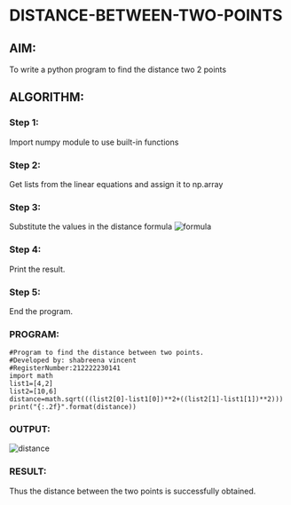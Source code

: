 # DISTANCE-BETWEEN-TWO-POINTS

## AIM:
To write a python program to find the distance two 2 points
## ALGORITHM:
### Step 1: 
Import numpy module to use built-in functions
### Step 2: 
Get lists from the linear equations and assign it to np.array
### Step 3: 
Substitute the values in the distance formula  ![formula](/formula.jpg)
### Step 4: 
Print the result.
### Step 5: 
End the program.


### PROGRAM:
 ```
 #Program to find the distance between two points.
#Developed by: shabreena vincent
#RegisterNumber:212222230141
import math
list1=[4,2]
list2=[10,6]
distance=math.sqrt(((list2[0]-list1[0])**2+((list2[1]-list1[1])**2)))
print("{:.2f}".format(distance))
```


### OUTPUT:




![distance](https://user-images.githubusercontent.com/119475721/228169871-b5512d0f-d54d-4224-80af-183fe6272142.png)


### RESULT:

Thus the distance between the two points is successfully obtained.
